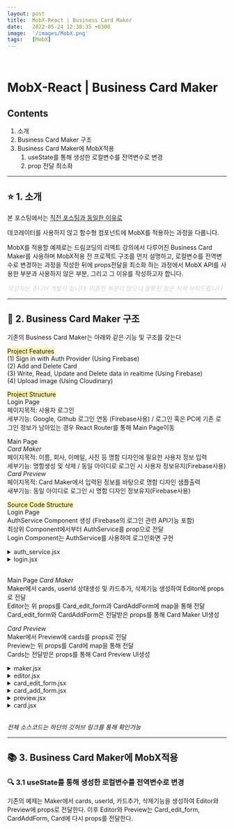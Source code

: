 ```yaml
---
layout: post
title:  MobX-React | Business Card Maker
date:   2022-05-24 12:38:35 +0300
image:  '/images/MobX.png'
tags:   [MobX]
---
```

<br/>

# MobX-React | Business Card Maker<br/>
## Contents <br/>
1. 소개<br/>
2. Business Card Maker 구조<br/>
3. Business Card Maker에 MobX적용<br/>
    1. useState를 통해 생성한 로컬변수를 전역변수로 변경<br/>
    2. prop 전달 최소화<br/>

___

## :star: 1. 소개<br/>
본 포스팅에서는 [직전 포스팅과 동일한 이유로](https://hongdaye71.github.io/blog/mobx-youtubeclone)   

데코레이터를 사용하지 않고 함수형 컴포넌트에 MobX를 적용하는 과정을 다룹니다. <br/>

MobX를 적용할 예제로는 드림코딩의 리액트 강의에서 다루어진 Business Card Maker를 사용하며 MobX적용 전 프로젝트 구조를 먼저 설명하고, 로컬변수를 전역변수로 변경하는 과정을 작성한 뒤에 props전달을 최소화 하는 과정에서 MobX API를 사용한 부분과 사용하지 않은 부분, 그리고 그 이유를 작성하고자 합니다.

<span style="color:#D3D3D3">*작성자는 주니어 개발자 입니다. 미흡한 부분이 많으니 잘못된 점은 지적 부탁드립니다*</span>

___

## :card_index: 2. Business Card Maker 구조<br/>
기존의 Business Card Maker는 아래와 같은 기능 및 구조를 갖는다<br/>

<span style='background-color:#fff5b1'>Project Features</span> <br/>
(1) Sign in with Auth Provider (Using Firebase)<br/>
(2) Add and Delete Card<br/>
(3) Write, Read, Update and Delete data in realtime (Using Firebase)<br/>
(4) Upload image (Using Cloudinary)<br/>

<span style='background-color:#fff5b1'>Project Structure</span> <br/>
<span style='background-color:#f6f8fa'>Login Page</span><br/>
  페이지목적: 사용자 로그인<br/>
  세부기능: Google, Github 로그인 연동 (Firebase사용) / 로그인 혹은 PC에 기존 로그인 정보가 남아있는 경우 React Router를 통해 Main Page이동<br/>

<span style='background-color:#f6f8fa'>Main Page</span><br/>
  *Card Maker*<br/>
  페이지목적: 이름, 회사, 이메일, 사진 등 명함 디자인에 필요한 사용자 정보 입력<br/>
  세부기능: 명함생성 및 삭제 / 동일 아이디로 로그인 시 사용자 정보유지(Firebase사용)<br/>
  *Card Preview*<br/>
  페이지목적: Card Maker에서 입력된 정보를 바탕으로 명함 디자인 샘플출력<br/>
  새부기능: 동일 아이디로 로그인 시 명함 디자인 정보유지(Firebase사용)<br/>

<span style='background-color:#fff5b1'>Source Code Structure</span> <br/>
<span style='background-color:#f6f8fa'>Login Page</span><br/>
AuthService Component 생성 (Firebase의 로그인 관련 API기능 포함)<br/>
최상위 Component에서부터 AuthService를 prop으로 전달<br/>
Login Component는 AuthService를 사용하여 로그인화면 구현<br/>

<details>
<summary>auth_service.jsx</summary>
<div markdown="1">

```
import firebase from 'firebase';
import firebaseApp from './firebase'

class AuthService {
    login(providerName) {
        const authProvider = new firebase.auth[`${providerName}AuthProvider`]();
        return firebaseApp.auth().signInWithPopup(authProvider);
    }

    logout() {
        firebase.auth().signOut();
    }

    onAuthChange(onUserChanged) {
        firebase.auth().onAuthStateChanged(user => {
            onUserChanged(user);
        })
    }
}

export default AuthService
```
</div>
</details>

<details>
<summary>login.jsx</summary>
<div markdown="1">

```
import React, { useEffect } from 'react';
import Footer from '../footer/footer';
import Header from '../header/header';
import styles from './login.module.css';
import { useNavigate } from 'react-router-dom';

const Login = ({ authService }) => {
  const navigate = useNavigate();
  const goToMaker = (userId) => {
    navigate(
      '/maker', 
      { state: {id: userId} });
  }

  //사용자 정보변경이 발생하거나, 기존 로그인 정보가 남아있는 경우 MainPage이동 (사용자 아이디 전달)
  useEffect(() => {
    authService.onAuthChange(
      user => {user && goToMaker(user.id) 
    })
  })

  //로그인 시 MainPage이동 (사용자 아이디 전달)
  const onLogin = event => {
    authService 
      .login(event.currentTarget.textContent) 
      .then(data => goToMaker(data.user.uid));
  };

  return (
    <section className={styles.login}>
      <Header />
      <section>
        <h1>Login</h1>
        <ul className={styles.list}>
          <li className={styles.item}>
            <button className={styles.button} onClick={onLogin}>Google</button>
          </li>
          <li className={styles.item}>
            <button className={styles.button} onClick={onLogin}>
              Github
            </button>
          </li>
        </ul>
      </section>
      <Footer />
    </section>
  );
};

export default Login;
```
</div>
</details>

<br/>

<span style='background-color:#f6f8fa'>Main Page<span>
*Card Maker*<br/>
Maker에서 cards, userId 상태생성 및 카드추가, 삭제기능 생성하여 Editor에 props로 전달<br/>
Editor는 위 props를 Card_edit_form과 CardAddForm에 map을 통해 전달<br/>
Card_edit_form와 CardAddForm은 전달받은 props를 통해 Card Maker UI생성<br/>

*Card Preview*<br/>
Maker에서 Preview에 cards를 props로 전달<br/>
Preview는 위 props를 Card에 map을 통해 전달<br/>
Cards는 전달받은 props를 통해 Card Preview UI생성<br/>

<details>
<summary>maker.jsx</summary>
<div markdown="1">

```
import { useState } from 'react';
import Header from '../header/header'
import Footer from '../footer/footer'
import React, { useEffect } from 'react';
import styles from './maker.module.css';
import { useNavigate, useLocation } from 'react-router-dom';
import Editor from '../editor/editor';
import Preview from '../preview/preview';

const Maker = ({ FileInput, authService, cardRepository }) => {
    const location = useLocation();
    const [cards, setCards] = useState({});
    const [userId, setUserId] = useState(location.state.id);

    const navigate = useNavigate();

    const onLogout = () => {
        authService.logout();
    };

    //사용자 아이디 변경시 마다 DB정보 업데이트
    useEffect(() => {
        if(!userId) {
            return;
        }
        const stopSync = cardRepository.syncCards(userId, cards => {
            setCards(cards);
        })
        return () => stopSync();
    }, [userId]);

    //로그인 구현
    useEffect(() => {
        authService.onAuthChange(user => {
            if(user) {

            } else {
                navigate('/');
            }
        });
    });

    //카드생성
    const createOrUpdateCard = card => {
        setCards(cards => {
            const updated = { ...cards };
            updated[card.id] = card; 
            return updated; 
            });
        cardRepository.saveCard(userId, card); 
    }

    //카드삭제
    const deleteCard = card => {
        setCards(cards => {
            const updated = { ...cards };
            delete updated[card.id] 
            return updated; 
            });
        cardRepository.removeCard(userId, card);
    }

    return(
        <section className={styles.maker}>
            <Header onLogout={onLogout}/>
            <div className={styles.container}>
                <Editor 
                    FileInput={FileInput}
                    cards={cards} 
                    addCard={createOrUpdateCard} 
                    updateCard={createOrUpdateCard} 
                    deleteCard={deleteCard}/>
                <Preview cards={cards}/>
            </div>
            <Footer />
        </section>
    )
}

export default Maker;
```
</div>
</details>

<details>
<summary>editor.jsx</summary>
<div markdown="1">

```
import React from 'react';
import CardAddForm from '../card_add_form/card_add_form';
import Card_edit_form from '../card_edit_form/card_edit_form';
import styles from './editor.module.css'

const Editor = ({ FileInput, cards, addCard, updateCard, deleteCard }) => 
    <section className={styles.editor}>
        <h1 className={styles.title}>Card Maker</h1>
        {Object.keys(cards).map(key => (
            <Card_edit_form 
            key={key} 
            FileInput={FileInput}
            card={cards[key]} 
            updateCard={updateCard} 
            deleteCard={deleteCard}/>
        ))}
        <CardAddForm FileInput={FileInput} onAdd={addCard}/>
    </section>

export default Editor;
```
</div>
</details>

<details>
<summary>card_edit_form.jsx</summary>
<div markdown="1">

```
import React, { useRef } from 'react';
import Button from '../button/button';
import styles from './card_edit_form.module.css'

const Card_edit_form = ({ FileInput, card, updateCard, deleteCard }) => {
    const nameRef = useRef();
    const companyRef = useRef();
    const themeRef = useRef();
    const titleRef = useRef();
    const emailRef = useRef();
    const messageRef = useRef();

    const {
        name,
        company,
        theme,
        title,
        email,
        message,
        fileName,
    } = card;
    
    const onFileChange = file => {
        updateCard({
            ...card,
            fileName: file.name,
            fileURL: file.url,
        })
    }
    
    const onChange = (event) => {
        if (event.currentTarget == null) {
            return;
        }
        event.preventDefault();
        updateCard({ 
            ...card, /
            [event.currentTarget.name]: event.currentTarget.value,})}

    const onSubmit = (event) => {deleteCard(card);}

    return (
        <form className={styles.form}>
            <input className={styles.input} type="text" name="name" ref={nameRef} value={name} onChange={onChange}/>
            <input className={styles.input} type="text" name="company" ref={companyRef} value={company} onChange={onChange}/>
            <select className={styles.select} name="theme" ref={themeRef} value={theme} onChange={onChange}>
                <option value="light">light</option>
                <option value="dark">dark</option>
                <option value="colorful">colorful</option>
            </select>
            <input className={styles.input} type="text" name="title" ref={titleRef} value={title} onChange={onChange}/>
            <input className={styles.input} type="text" name="email" ref={emailRef} value={email} onChange={onChange}/>
            <textarea className={styles.textarea} name="message" ref={messageRef} value={message} onChange={onChange}></textarea>
            <div className={styles.fileInput}>
                <FileInput name={fileName} onFileChange={onFileChange}/>
            </div>
            <Button name='Delete' onClick={onSubmit} />
        </form>
    );
};

export default Card_edit_form;

```
</div>
</details>

<details>
<summary>card_add_form.jsx</summary>
<div markdown="1">

```
import React, { useRef, useState } from 'react';
import Button from '../button/button';
import styles from './card_add_form.module.css'

const CardAddForm = ({ FileInput, onAdd }) => {
    const formRef = useRef();
    const nameRef = useRef();
    const companyRef = useRef();
    const themeRef = useRef();
    const titleRef = useRef();
    const emailRef = useRef();
    const messageRef = useRef();
    const [file, setFile] = useState({ fileName: null, fileURL: null });

    const onFileChange = file => {
        setFile({
            fileName: file.name,
            fileURL: file.url,
        });
    }

    const onSubmit = (event) => {
        event.preventDefault();
        const card = {
            id: Date.now(),
            name : nameRef.current.value || '',
            company : companyRef.current.value || '',
            theme : themeRef.current.value,
            title : titleRef.current.value || '',
            email : emailRef.current.value || '',
            message : messageRef.current.value || '',
            fileName: file.fileName || '',
            fileURL: file.fileURL || '',
        };
        formRef.current.reset(); 
        setFile({ fileName: null, fileURL: null })
        onAdd(card);
    }

    return (
        <form ref={formRef} className={styles.form}>
            <input ref={nameRef} className={styles.input} type="text" name="name" placeholder="Name" />
            <input ref={companyRef} className={styles.input} type="text" name="company" placeholder="Company" />
            <select  ref={themeRef} className={styles.select} name="theme" placeholder="Theme">
                <option placeholder="light">light</option>
                <option placeholder="dark">dark</option>
                <option placeholder="colorful">colorful</option>
            </select>
            <input ref={titleRef} className={styles.input} type="text" name="title" placeholder="Title" />
            <input ref={emailRef} className={styles.input} type="text" name="email" placeholder="Email" />
            <textarea ref={messageRef} className={styles.textarea} name="message" placeholder="Message"></textarea>
            <div className={styles.fileInput}>
                <FileInput name={file.fileName} onFileChange={onFileChange}/>
            </div>
            <Button name='Add' onClick={onSubmit} />
        </form>
    );
};

export default CardAddForm;
```
</div>
</details>


<details>
<summary>preview.jsx</summary>
<div markdown="1">

```
import React from 'react';
import styles from './preview.module.css';
import Card from '../card/card';

const Preview = ({ cards }) => 
    <section className={styles.preview}>
        <h1 className={styles.title}>Card Preview</h1>
        <ul className={styles.cards}>
            {Object.keys(cards).map(key => (
                <Card             
                key={key} 
                card={cards[key]}  />
            ))}
        </ul>
    </section>

export default Preview;
```
</div>
</details>

<details>
<summary>card.jsx</summary>
<div markdown="1">

```
import React from 'react';
import styles from './card.module.css'

const DEFAULT_IMAGE = '/images/default_logo.png'

const Card = ({ card }) => {
    const {name, company, title, email, message, theme, fileName, fileURL} = card;
    const url = fileURL || DEFAULT_IMAGE; //fileURL이 없다면 DEFAULT_IMAGE사용

    return(
        <li className={`${styles.card} ${getStyles(theme)}`}>
            <img className={styles.avatar} src={url} alt="profile photo" />
            <div className={styles.info}>
                <h1 className={styles.name}>{name}</h1>
                <p className={styles.company}>{company}</p>
                <p className={styles.title}>{title}</p>
                <p className={styles.email}>{email}</p>
                <p className={styles.message}>{message}</p>
            </div>
        </li>
    );
};

function getStyles(theme) {
    switch (theme) {
        case 'dark':
            return styles.dark;
        case 'light':
            return styles.light;
        case 'colorful':
            return styles.colorful;
        default:
            throw new Error(`unkown theme: ${theme}`);
    }
}

export default Card;
```
</div>
</details>

<br/>

*전체 소스코드는 하단의 깃허브 링크를 통해 확인가능*

___

## :books: 3. Business Card Maker에 MobX적용
### :mag: 3.1 useState를 통해 생성한 로컬변수를 전역변수로 변경<br/>
기존의 예제는 Maker에서 cards, userId, 카드추가, 삭제기능을 생성하여 Editor와 Preview에 props로 전달한다. 이후 Editor와 Preview는 Card_edit_form, CardAddForm, Card에 다시 props를 전달한다.  

